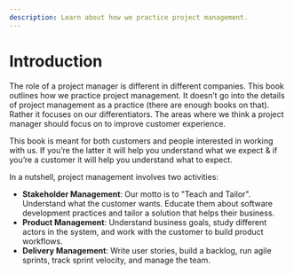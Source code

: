 ```yaml
---
description: Learn about how we practice project management.
---
```


# Introduction

The role of a project manager is different in different companies. This book outlines how we practice project management. It doesn’t go into the details of project management as a practice (there are enough books on that). Rather it focuses on our differentiators. The areas where we think a project manager should focus on to improve customer experience.

This book is meant for both customers and people interested in working with us. If you’re the latter it will help you understand what we expect & if you’re a customer it will help you understand what to expect.

In a nutshell, project management involves two activities:

* **Stakeholder Management**: Our motto is to "Teach and Tailor". Understand what the customer wants. Educate them about software development practices and tailor a solution that helps their business.
* **Product Management**: Understand business goals, study different actors in the system, and work with the customer to build product workflows.
* **Delivery Management**: Write user stories, build a backlog, run agile sprints, track sprint velocity, and manage the team.&#x20;
